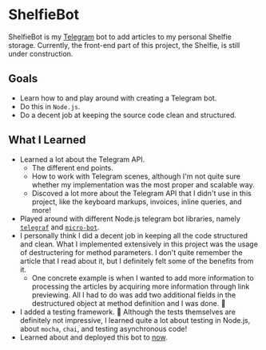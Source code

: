 # ShelfieBot

ShelfieBot is my [Telegram](https://telegram.org/) bot to add articles to my personal Shelfie storage.
Currently, the front-end part of this project, the Shelfie, is still under construction.

## Goals
- Learn how to and play around with creating a Telegram bot.
- Do this in `Node.js`.
- Do a decent job at keeping the source code clean and structured.

## What I Learned
- Learned a lot about the Telegram API.
  - The different end points.
  - How to work with Telegram scenes, although I'm not quite sure whether my implementation was the most proper and scalable way.
  - Discoved a lot more about the Telegram API that I didn't use in this project, like the keyboard markups, invoices, inline queries, and more!
- Played around with different Node.js telegram bot libraries, namely [`telegraf`](https://github.com/telegraf/telegraf) and [`micro-bot`](https://github.com/telegraf/micro-bot).
- I personally think I did a decent job in keeping all the code structured and clean. What I implemented extensively in this project was the usage of destructering for method parameters. I don't quite remember the article that I read about it, but I definitely felt some of the benefits from it. 
  - One concrete example is when I wanted to add more information to processing the articles by acquiring more information through link previewing. All I had to do was add two additional fields in the destructured object at method definition and I was done. :tada:
- I added a testing framework. :tada: Although the tests themselves are definitely not impressive, I learned quite a lot about testing in Node.js, about `mocha`, `chai`, and testing asynchronous code!
- Learned about and deployed this bot to [now](https://zeit.co/).
